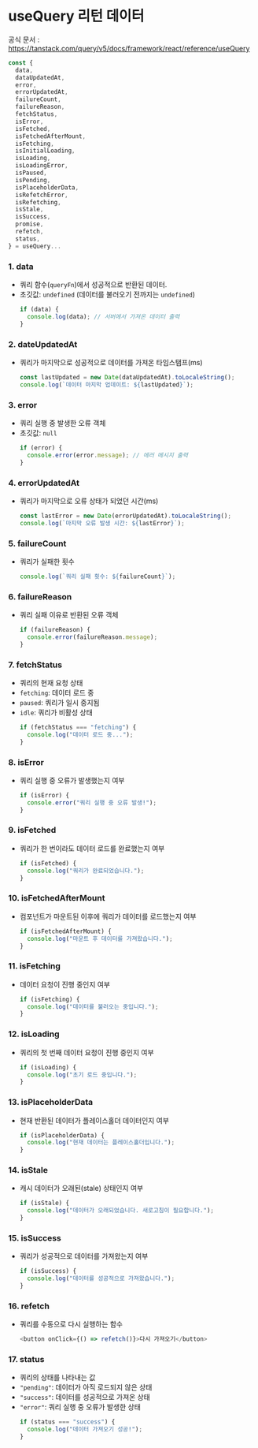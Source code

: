 # useQuery 리턴 데이터

공식 문서 : https://tanstack.com/query/v5/docs/framework/react/reference/useQuery

```javascript
const {
  data,
  dataUpdatedAt,
  error,
  errorUpdatedAt,
  failureCount,
  failureReason,
  fetchStatus,
  isError,
  isFetched,
  isFetchedAfterMount,
  isFetching,
  isInitialLoading,
  isLoading,
  isLoadingError,
  isPaused,
  isPending,
  isPlaceholderData,
  isRefetchError,
  isRefetching,
  isStale,
  isSuccess,
  promise,
  refetch,
  status,
} = useQuery...

```

### 1. data

- 쿼리 함수(`queryFn`)에서 성공적으로 반환된 데이터.
- 초깃값: `undefined` (데이터를 불러오기 전까지는 `undefined`)
  ```javascript
  if (data) {
    console.log(data); // 서버에서 가져온 데이터 출력
  }
  ```

### 2. dateUpdatedAt

- 쿼리가 마지막으로 성공적으로 데이터를 가져온 타임스탬프(ms)
  ```javascript
  const lastUpdated = new Date(dataUpdatedAt).toLocaleString();
  console.log(`데이터 마지막 업데이트: ${lastUpdated}`);
  ```

### 3. error

- 쿼리 실행 중 발생한 오류 객체
- 초깃값: `null`
  ```javascript
  if (error) {
    console.error(error.message); // 에러 메시지 출력
  }
  ```

### 4. errorUpdatedAt

- 쿼리가 마지막으로 오류 상태가 되었던 시간(ms)
  ```javascript
  const lastError = new Date(errorUpdatedAt).toLocaleString();
  console.log(`마지막 오류 발생 시간: ${lastError}`);
  ```

### 5. failureCount

- 쿼리가 실패한 횟수
  ```javascript
  console.log(`쿼리 실패 횟수: ${failureCount}`);
  ```

### 6. failureReason

- 쿼리 실패 이유로 반환된 오류 객체
  ```javascript
  if (failureReason) {
    console.error(failureReason.message);
  }
  ```

### 7. fetchStatus

- 쿼리의 현재 요청 상태
- `fetching`: 데이터 로드 중
- `paused`: 쿼리가 일시 중지됨
- `idle`: 쿼리가 비활성 상태
  ```javascript
  if (fetchStatus === "fetching") {
    console.log("데이터 로드 중...");
  }
  ```

### 8. isError

- 쿼리 실행 중 오류가 발생했는지 여부
  ```javascript
  if (isError) {
    console.error("쿼리 실행 중 오류 발생!");
  }
  ```

### 9. isFetched

- 쿼리가 한 번이라도 데이터 로드를 완료했는지 여부
  ```javascript
  if (isFetched) {
    console.log("쿼리가 완료되었습니다.");
  }
  ```

### 10. isFetchedAfterMount

- 컴포넌트가 마운트된 이후에 쿼리가 데이터를 로드했는지 여부
  ```javascript
  if (isFetchedAfterMount) {
    console.log("마운트 후 데이터를 가져왔습니다.");
  }
  ```

### 11. isFetching

- 데이터 요청이 진행 중인지 여부
  ```javascript
  if (isFetching) {
    console.log("데이터를 불러오는 중입니다.");
  }
  ```

### 12. isLoading

- 쿼리의 첫 번째 데이터 요청이 진행 중인지 여부
  ```javascript
  if (isLoading) {
    console.log("초기 로드 중입니다.");
  }
  ```

### 13. isPlaceholderData

- 현재 반환된 데이터가 플레이스홀더 데이터인지 여부
  ```javascript
  if (isPlaceholderData) {
    console.log("현재 데이터는 플레이스홀더입니다.");
  }
  ```

### 14. isStale

- 캐시 데이터가 오래된(stale) 상태인지 여부
  ```javascript
  if (isStale) {
    console.log("데이터가 오래되었습니다. 새로고침이 필요합니다.");
  }
  ```

### 15. isSuccess

- 쿼리가 성공적으로 데이터를 가져왔는지 여부
  ```javascript
  if (isSuccess) {
    console.log("데이터를 성공적으로 가져왔습니다.");
  }
  ```

### 16. refetch

- 쿼리를 수동으로 다시 실행하는 함수
  ```javascript
  <button onClick={() => refetch()}>다시 가져오기</button>
  ```

### 17. status

- 쿼리의 상태를 나타내는 값
- `"pending"`: 데이터가 아직 로드되지 않은 상태
- `"success"`: 데이터를 성공적으로 가져온 상태
- `"error"`: 쿼리 실행 중 오류가 발생한 상태
  ```javascript
  if (status === "success") {
    console.log("데이터 가져오기 성공!");
  }
  ```
